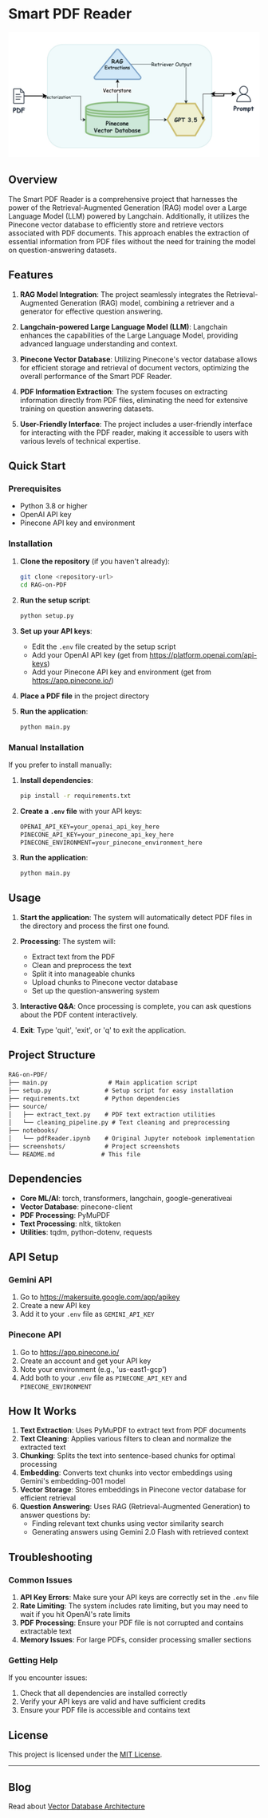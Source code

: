 # Smart PDF Reader

![smart pdf reader](/screenshots/IMG_4161.JPG)

## Overview

The Smart PDF Reader is a comprehensive project that harnesses the power of the Retrieval-Augmented Generation (RAG) model over a Large Language Model (LLM) powered by Langchain. Additionally, it utilizes the Pinecone vector database to efficiently store and retrieve vectors associated with PDF documents. This approach enables the extraction of essential information from PDF files without the need for training the model on question-answering datasets.

## Features

1. **RAG Model Integration**: The project seamlessly integrates the Retrieval-Augmented Generation (RAG) model, combining a retriever and a generator for effective question answering.

2. **Langchain-powered Large Language Model (LLM)**: Langchain enhances the capabilities of the Large Language Model, providing advanced language understanding and context.

3. **Pinecone Vector Database**: Utilizing Pinecone's vector database allows for efficient storage and retrieval of document vectors, optimizing the overall performance of the Smart PDF Reader.

4. **PDF Information Extraction**: The system focuses on extracting information directly from PDF files, eliminating the need for extensive training on question answering datasets.

5. **User-Friendly Interface**: The project includes a user-friendly interface for interacting with the PDF reader, making it accessible to users with various levels of technical expertise.

## Quick Start

### Prerequisites

- Python 3.8 or higher
- OpenAI API key
- Pinecone API key and environment

### Installation

1. **Clone the repository** (if you haven't already):
   ```bash
   git clone <repository-url>
   cd RAG-on-PDF
   ```

2. **Run the setup script**:
   ```bash
   python setup.py
   ```

3. **Set up your API keys**:
   - Edit the `.env` file created by the setup script
   - Add your OpenAI API key (get from https://platform.openai.com/api-keys)
   - Add your Pinecone API key and environment (get from https://app.pinecone.io/)

4. **Place a PDF file** in the project directory

5. **Run the application**:
   ```bash
   python main.py
   ```

### Manual Installation

If you prefer to install manually:

1. **Install dependencies**:
   ```bash
   pip install -r requirements.txt
   ```

2. **Create a `.env` file** with your API keys:
   ```
   OPENAI_API_KEY=your_openai_api_key_here
   PINECONE_API_KEY=your_pinecone_api_key_here
   PINECONE_ENVIRONMENT=your_pinecone_environment_here
   ```

3. **Run the application**:
   ```bash
   python main.py
   ```

## Usage

1. **Start the application**: The system will automatically detect PDF files in the directory and process the first one found.

2. **Processing**: The system will:
   - Extract text from the PDF
   - Clean and preprocess the text
   - Split it into manageable chunks
   - Upload chunks to Pinecone vector database
   - Set up the question-answering system

3. **Interactive Q&A**: Once processing is complete, you can ask questions about the PDF content interactively.

4. **Exit**: Type 'quit', 'exit', or 'q' to exit the application.

## Project Structure

```
RAG-on-PDF/
├── main.py                 # Main application script
├── setup.py               # Setup script for easy installation
├── requirements.txt       # Python dependencies
├── source/
│   ├── extract_text.py    # PDF text extraction utilities
│   └── cleaning_pipeline.py # Text cleaning and preprocessing
├── notebooks/
│   └── pdfReader.ipynb    # Original Jupyter notebook implementation
├── screenshots/           # Project screenshots
└── README.md             # This file
```

## Dependencies

- **Core ML/AI**: torch, transformers, langchain, google-generativeai
- **Vector Database**: pinecone-client
- **PDF Processing**: PyMuPDF
- **Text Processing**: nltk, tiktoken
- **Utilities**: tqdm, python-dotenv, requests

## API Setup

### Gemini API
1. Go to https://makersuite.google.com/app/apikey
2. Create a new API key
3. Add it to your `.env` file as `GEMINI_API_KEY`

### Pinecone API
1. Go to https://app.pinecone.io/
2. Create an account and get your API key
3. Note your environment (e.g., 'us-east1-gcp')
4. Add both to your `.env` file as `PINECONE_API_KEY` and `PINECONE_ENVIRONMENT`

## How It Works

1. **Text Extraction**: Uses PyMuPDF to extract text from PDF documents
2. **Text Cleaning**: Applies various filters to clean and normalize the extracted text
3. **Chunking**: Splits the text into sentence-based chunks for optimal processing
4. **Embedding**: Converts text chunks into vector embeddings using Gemini's embedding-001 model
5. **Vector Storage**: Stores embeddings in Pinecone vector database for efficient retrieval
6. **Question Answering**: Uses RAG (Retrieval-Augmented Generation) to answer questions by:
   - Finding relevant text chunks using vector similarity search
   - Generating answers using Gemini 2.0 Flash with retrieved context

## Troubleshooting

### Common Issues

1. **API Key Errors**: Make sure your API keys are correctly set in the `.env` file
2. **Rate Limiting**: The system includes rate limiting, but you may need to wait if you hit OpenAI's rate limits
3. **PDF Processing**: Ensure your PDF file is not corrupted and contains extractable text
4. **Memory Issues**: For large PDFs, consider processing smaller sections

### Getting Help

If you encounter issues:
1. Check that all dependencies are installed correctly
2. Verify your API keys are valid and have sufficient credits
3. Ensure your PDF file is accessible and contains text

## License

This project is licensed under the [MIT License](LICENSE).

---

## Blog
Read about [Vector Database Architecture](https://arshad-kazi.com/vector-database-and-its-architecture/)
